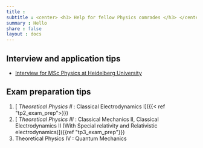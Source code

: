 ```yaml
---
title :
subtitle : <center> <h3> Help for fellow Physics comrades </h3> </center>
summary : Hello
share : false
layout : docs
---
```


## Interview and application tips

- [Interview for MSc Physics at Heidelberg University]() 

## Exam preparation tips

1. [ _Theoretical Physics II_ : Classical Electrodynamics I]({{< ref "tp2_exam_prep">}})
2. [ _Theoretical Physics III_ :  Classical Mechanics II, Classical Electrodynamics II (With Special relativity and Relativistic electrodynamics)]({{ref "tp3_exam_prep"}})
3. Theoretical Physics IV : Quantum Mechanics
